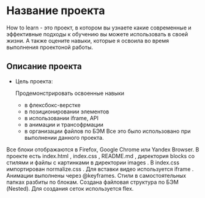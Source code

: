 # Название проекта

How to learn - это проект, в котором вы узнаете какие современные и эффективные подходы к обучению вы можете использовать в своей жизни. А также оцените навыки, которые я освоила во время выполнения проектоной работы.

## Описание проекта

* Цель проекта:

    Продемонстрировать освоенные навыки
    - в флексбокс-верстке
    - в позиционировании элементов
    - в использовании iframe, API
    - в анимации и трансофрмации
    - в организации файлов по БЭМ
Все это было использовано при выполнении данного проекта.

Все блоки отображаются в Firefox, Google Chrome или Yandex Browser.
В проекте есть index.html , index.css , README.md , директория blocks со стилями и файлы с картинками в
директории images .
В index.css импортирован normalize.css .
Для вставки видео используется iframe .
Анимации выполнены через @keyframes.
Стили в самостоятельных папках разбиты по блокам. Создана файловая структура по БЭМ (Nested).
Для создания сеток используется flex.




